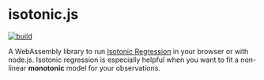 # isotonic.js

[![build](https://github.com/xiaohk/isotonic.js/workflows/build/badge.svg)](https://github.com/xiaohk/isotonic.js/actions)

A WebAssembly library to run [Isotonic Regression](https://en.wikipedia.org/wiki/Isotonic_regression) in your browser or with node.js. Isotonic regression is especially helpful when you want to fit a non-linear **monotonic** model for your observations.
